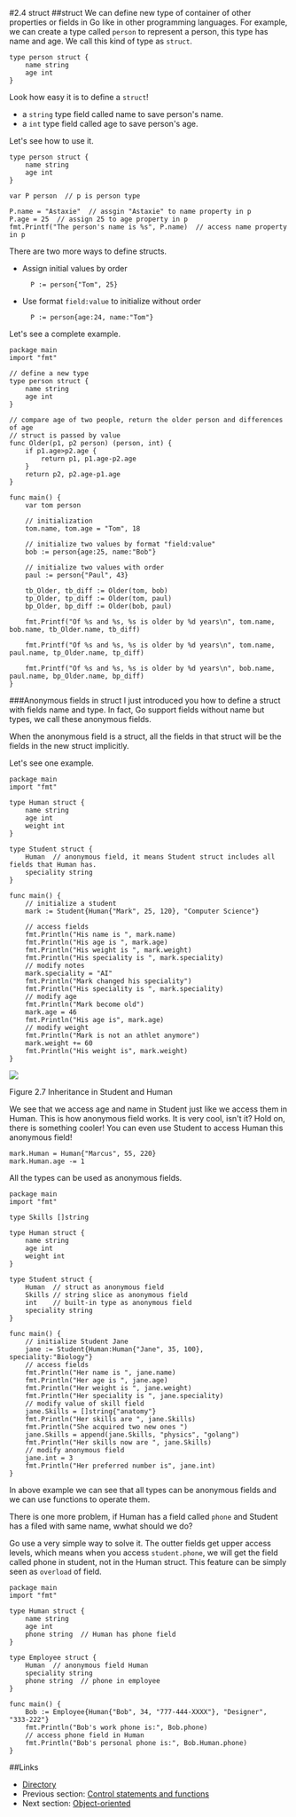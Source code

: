 #2.4 struct
##struct
We can define new type of container of other properties or fields in Go like in other programming languages. For example, we can create a type called `person` to represent a person, this type has name and age. We call this kind of type as `struct`.

	type person struct {
    	name string
    	age int
	}
	
Look how easy it is to define a `struct`!

- a `string` type field called name to save person's name.
- a `int` type field called age to save person's age.

Let's see how to use it.

	type person struct {
    	name string
    	age int
	}

	var P person  // p is person type

	P.name = "Astaxie"  // assgin "Astaxie" to name property in p
	P.age = 25  // assign 25 to age property in p
	fmt.Printf("The person's name is %s", P.name)  // access name property in p

There are two more ways to define structs.

- Assign initial values by order

		P := person{"Tom", 25}
	
- Use format `field:value` to initialize without order

		P := person{age:24, name:"Tom"}
		
Let's see a complete example.

	package main
	import "fmt"

	// define a new type
	type person struct {
    	name string
    	age int
	}

	// compare age of two people, return the older person and differences of age
	// struct is passed by value
	func Older(p1, p2 person) (person, int) {
    	if p1.age>p2.age {  
        	return p1, p1.age-p2.age
    	}
    	return p2, p2.age-p1.age
	}

	func main() {
    	var tom person

    	// initialization
    	tom.name, tom.age = "Tom", 18

    	// initialize two values by format "field:value"
    	bob := person{age:25, name:"Bob"}

    	// initialize two values with order
    	paul := person{"Paul", 43}

    	tb_Older, tb_diff := Older(tom, bob)
    	tp_Older, tp_diff := Older(tom, paul)
    	bp_Older, bp_diff := Older(bob, paul)

    	fmt.Printf("Of %s and %s, %s is older by %d years\n", tom.name, bob.name, tb_Older.name, tb_diff)

    	fmt.Printf("Of %s and %s, %s is older by %d years\n", tom.name, paul.name, tp_Older.name, tp_diff)

    	fmt.Printf("Of %s and %s, %s is older by %d years\n", bob.name, paul.name, bp_Older.name, bp_diff)
	}
	
###Anonymous fields in struct
I just introduced you how to define a struct with fields name and type. In fact, Go support fields without name but types, we call these anonymous fields.

When the anonymous field is a struct, all the fields in that struct will be the fields in the new struct implicitly.

Let's see one example.

	package main
	import "fmt"

	type Human struct {
    	name string
    	age int
    	weight int
	}

	type Student struct {
    	Human  // anonymous field, it means Student struct includes all fields that Human has.
    	speciality string
	}

	func main() {
    	// initialize a student
    	mark := Student{Human{"Mark", 25, 120}, "Computer Science"}

    	// access fields
    	fmt.Println("His name is ", mark.name)
    	fmt.Println("His age is ", mark.age)
    	fmt.Println("His weight is ", mark.weight)
    	fmt.Println("His speciality is ", mark.speciality)
    	// modify notes
    	mark.speciality = "AI"
    	fmt.Println("Mark changed his speciality")
    	fmt.Println("His speciality is ", mark.speciality)
    	// modify age
    	fmt.Println("Mark become old")
    	mark.age = 46
    	fmt.Println("His age is", mark.age)
    	// modify weight
    	fmt.Println("Mark is not an athlet anymore")
    	mark.weight += 60
    	fmt.Println("His weight is", mark.weight)
	}
	
![](images/2.4.student_struct.png?raw=true)

Figure 2.7 Inheritance in Student and Human

We see that we access age and name in Student just like we access them in Human. This is how anonymous field works. It is very cool, isn't it? Hold on, there is something cooler! You can even use Student to access Human this anonymous field!

	mark.Human = Human{"Marcus", 55, 220}
	mark.Human.age -= 1
	
All the types can be used as anonymous fields.

	package main
	import "fmt"

	type Skills []string

	type Human struct {
    	name string
    	age int
    	weight int
	}

	type Student struct {
    	Human  // struct as anonymous field
    	Skills // string slice as anonymous field
    	int    // built-in type as anonymous field
    	speciality string
	}

	func main() {
    	// initialize Student Jane
    	jane := Student{Human:Human{"Jane", 35, 100}, speciality:"Biology"}
    	// access fields
    	fmt.Println("Her name is ", jane.name)
    	fmt.Println("Her age is ", jane.age)
    	fmt.Println("Her weight is ", jane.weight)
    	fmt.Println("Her speciality is ", jane.speciality)
    	// modify value of skill field
    	jane.Skills = []string{"anatomy"}
    	fmt.Println("Her skills are ", jane.Skills)
    	fmt.Println("She acquired two new ones ")
    	jane.Skills = append(jane.Skills, "physics", "golang")
    	fmt.Println("Her skills now are ", jane.Skills)
    	// modify anonymous field
    	jane.int = 3
    	fmt.Println("Her preferred number is", jane.int)
	}
	
In above example we can see that all types can be anonymous fields and we can use functions to operate them.

There is one more problem, if Human has a field called `phone` and Student has a filed with same name, wwhat should we do?

Go use a very simple way to solve it. The outter fields get upper access levels, which means when you access `student.phone`, we will get the field called phone in student, not in the Human struct. This feature can be simply seen as `overload` of field.

	package main
	import "fmt"

	type Human struct {
    	name string
    	age int
    	phone string  // Human has phone field
	}

	type Employee struct {
    	Human  // anonymous field Human
    	speciality string
    	phone string  // phone in employee
	}

	func main() {
    	Bob := Employee{Human{"Bob", 34, "777-444-XXXX"}, "Designer", "333-222"}
    	fmt.Println("Bob's work phone is:", Bob.phone)
    	// access phone field in Human
    	fmt.Println("Bob's personal phone is:", Bob.Human.phone)
	}
	
##Links
- [Directory](preface.md)
- Previous section: [Control statements and functions](02.3.md)
- Next section: [Object-oriented](02.5.md)